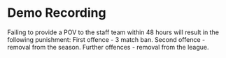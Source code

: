 # Demo Recording
Failing to provide a POV to the staff team within 48 hours will result in the following punishment:
First offence - 3 match ban.
Second offence - removal from the season.
Further offences - removal from the league.